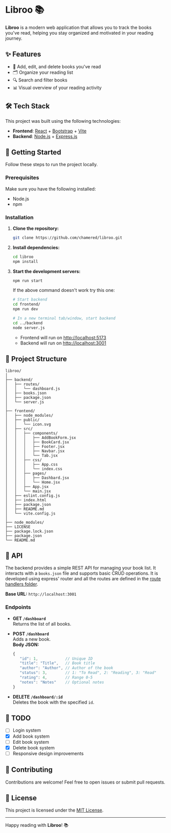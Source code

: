# Libroo 📚

**Libroo** is a modern web application that allows you to track the books you've read, helping you stay organized and motivated in your reading journey.

## ✨ Features

- 📖 Add, edit, and delete books you've read  
- 🗂️ Organize your reading list  
- 🔍 Search and filter books  
- 📊 Visual overview of your reading activity

## 🛠️ Tech Stack

This project was built using the following technologies:

- **Frontend**: [React](https://reactjs.org/) + [Bootstrap](https://getbootstrap.com/) + [Vite](https://vitejs.dev/)  
- **Backend**: [Node.js](https://nodejs.org/) + [Express.js](https://expressjs.com/)

## 🚀 Getting Started

Follow these steps to run the project locally.

### Prerequisites

Make sure you have the following installed:

- Node.js
- npm

### Installation

1. **Clone the repository:**

   ```bash
   git clone https://github.com/chamered/libroo.git
   ```

2. **Install dependencies:**

   ```bash
   cd libroo
   npm install
   ```

3. **Start the development servers:**

   ```bash
   npm run start
   ```

   If the above command doesn't work try this one:

   ```bash
   # Start backend
   cd frontend/
   npm run dev

   # In a new terminal tab/window, start backend
   cd ../backend
   node server.js
   ```

   - Frontend will run on [http://localhost:5173](http://localhost:5173)  
   - Backend will run on [http://localhost:3001](http://localhost:3001)

## 📁 Project Structure

```
libroo/
│
├── backend/
│   ├── routes/
│   │   └── dashboard.js
│   ├── books.json
│   ├── package.json
│   └── server.js
│
├── frontend/
│   ├── node_modules/
│   ├── public/
│   │   └── icon.svg
│   ├── src/
│   │   ├── components/
│   │   │   ├── AddBookForm.jsx
│   │   │   ├── BookCard.jsx
│   │   │   ├── Footer.jsx
│   │   │   ├── Navbar.jsx
│   │   │   └── Tab.jsx
│   │   ├── css/
│   │   │   ├── App.css
│   │   │   └── index.css
│   │   ├── pages/
│   │   │   ├── Dashbard.jsx
│   │   │   └── Home.jsx
│   │   ├── App.jsx
│   │   └── main.jsx
│   ├── eslint.config.js
│   ├── index.html
│   ├── package.json
│   ├── README.md
│   └── vite.config.js
│
├── node_modules/
├── LICENSE
├── package.lock.json
├── package.json
└── README.md
```

## 📡 API
The backend provides a simple REST API for managing your book list. It interacts with a `books.json` file and supports basic CRUD operations. It is developed using express' router and all the routes are defined in the [route handlers folder](./backend/routes/).

**Base URL:** `http://localhost:3001`
### Endpoints
- **GET `/dashboard`**  
    Returns the list of all books.
    
- **POST `/dashboard`**  
    Adds a new book.  
    **Body JSON:**
     ```javascript
     {
        "id": 1,            // Unique ID
        "title": "Title",   // Book title
        "author": "Author", // Author of the book
        "status": 3,        // 1: "To Read", 2: "Reading", 3: "Read"
        "rating": 4,        // Range 0-5
        "notes": "Notes"    // Optional notes
     }
     ```
    
- **DELETE `/dashboard/:id`**  
    Deletes the book with the specified `id`.

## 📌 TODO

- [ ] Login system  
- [x] Add book system
- [ ] Edit book system
- [x] Delete book system 
- [ ] Responsive design improvements

## 🤝 Contributing

Contributions are welcome! Feel free to open issues or submit pull requests.

## 📄 License

This project is licensed under the [MIT License](LICENSE).

---

Happy reading with **Libroo**! 📚
